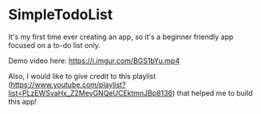 # SimpleTodoList
It's my first time ever creating an app, so it's a beginner friendly app focused on a to-do list only.

Demo video here: https://i.imgur.com/BGS1bYu.mp4

Also, I would like to give credit to this playlist (https://www.youtube.com/playlist?list=PLzEWSvaHx_Z2MeyGNQeUCEktmnJBp8136) that helped me to build this app!
